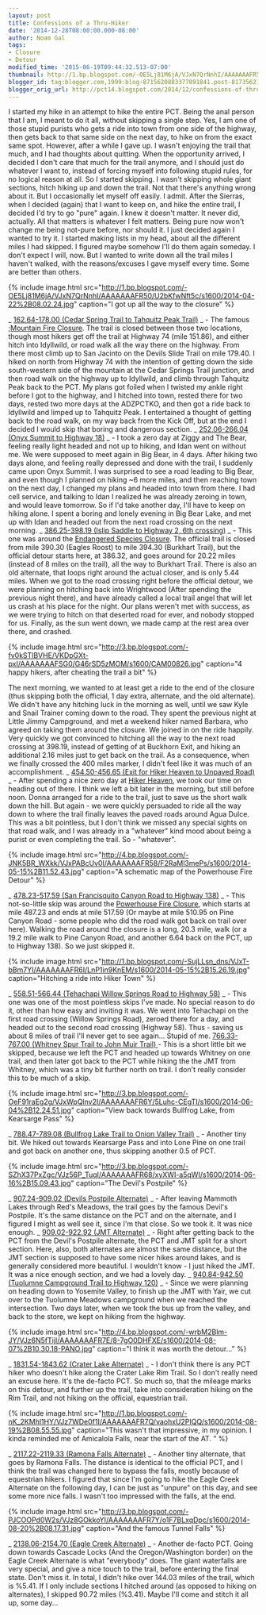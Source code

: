 ```yaml
---
layout: post
title: Confessions of a Thru-Hiker
date: '2014-12-28T08:00:00.000-08:00'
author: Noam Gal
tags:
- Closure
- Detour
modified_time: '2015-06-19T09:44:32.513-07:00'
thumbnail: http://1.bp.blogspot.com/-OE5Lj81M6jA/VJxN7QrNnhI/AAAAAAAFR50/U2bKfwNft5c/s72-c/2014-04-22%2B08.02.24.jpg
blogger_id: tag:blogger.com,1999:blog-8715620883377891841.post-8173562138079114821
blogger_orig_url: http://pct14.blogspot.com/2014/12/confessions-of-thru-hiker.html
---
```


I started my hike in an attempt to hike the entire PCT. Being the anal person that I am, I meant to do it all,
 without skipping a single step. Yes, I am one of those stupid purists who gets a ride into town from one side of the
 highway, then gets back to that same side on the next day, to hike on from the exact same spot.
However, after a
 while I gave up. I wasn't enjoying the trail that much, and I had thoughts about quitting. When the opportunity
 arrived, I decided I don't care that much for the trail anymore, and I should just do whatever I want to, instead of
 forcing myself into following stupid rules, for no logical reason at all. So I started skipping.
I wasn't
 skipping whole giant sections, hitch hiking up and down the trail. Not that there's anything wrong about it. But I
 occasionally let myself off easily. I admit.
After the Sierras, when I decided (again) that I want to keep on,
 and hike the entire trail, I decided I'd try to go "pure" again. I knew it doesn't matter. It never did, actually.
 All that matters is whatever I felt matters. Being pure now won't change me being not-pure before, nor should it. I
 just decided again I wanted to try it.
I started making lists in my head, about all the different miles I had
 skipped. I figured maybe somehow I'll do them again someday. I don't expect I will, now. But I wanted to write down
 all the trail miles I haven't walked, with the reasons/excuses I gave myself every time. Some are better than
 others.


{% include image.html src="http://1.bp.blogspot.com/-OE5Lj81M6jA/VJxN7QrNnhI/AAAAAAAFR50/U2bKfwNft5c/s1600/2014-04-22%2B08.02.24.jpg" caption="I got up all the way to the closure" %}

 _ [162.64-178.00
 (Cedar Spring Trail to Tahquitz Peak Trail)](http://pct14.blogspot.com/2014/04/day-11-campsite-161-to-idyllwild.html) _ - The famous ;[Mountain
 Fire Closure](http://www.pcta.org/discover-the-trail/trail-condition/pct-closed-on-mt-san-jacinto/). The trail is closed between those two locations, though most hikers get off the trail at
 Highway 74 (mile 151.86), and either hitch into Idyllwild, or road walk all the way there on the highway. From there
 most climb up to San Jacinto on the Devils Slide Trail on mile 179.40. I hiked on north from Highway 74 with the
 intention of getting down the side south-western side of the mountain at the Cedar Springs Trail junction, and then
 road walk on the highway up to Idyllwild, and climb through Tahquitz Peak back to the PCT. My plans got foiled when
 I twisted my ankle right before I got to the highway, and I hitched into town, rested there for two days, rested two
 more days at the ADZPCTKO, and then got a ride back to Idyllwild and limped up to Tahquitz Peak. I entertained a
 thought of getting back to the road walk, on my way back from the Kick Off, but at the end I decided I would skip
 that boring and dangerous section.
_ [252.06-266.04
 (Onyx Summit to Highway 18)](http://pct14.blogspot.com/2014/05/day-21-pct-mile-240-to-big-bear.html) _ - I took a zero day at Ziggy and The Bear, feeling really light headed and
 not up to hiking, and Idan went on without me. We were supposed to meet again in Big Bear, in 4 days. After hiking
 two days alone, and feeling really depressed and done with the trail, I suddenly came upon Onyx Summit. I was
 surprised to see a road leading to Big Bear, and even though I planned on hiking ~6 more miles, and then reaching
 town on the next day, I changed my plans and headed into town from there. I had cell service, and talking to Idan I
 realized he was already zeroing in town, and would leave tomorrow. So if I'd take another day, I'll have to keep on
 hiking alone. I spent a boring and lonely evening in Big Bear Lake, and met up with Idan and headed out from the
 next road crossing on the next morning.
_ [386.25-398.19
 (Islip Saddle to Highway 2, 6th crossing)](http://pct14.blogspot.com/2014/05/day-29-pct-mile-284-to-fire-station-at.html) _ - This one was around the [Endangered Species Closure](http://www.pcta.org/discover-the-trail/trail-condition/angeles-nf-endangered-species-closure/). The official trail is closed from mile 390.30 (Eagles Roost)
 to mile 394.30 (Burkhart Trail), but the official detour starts here, at 386.32, and goes around for 20.22 miles
 (instead of 8 miles on the trail), all the way to Burkhart Trail. There is also an old alternate, that loops right
 around the actual closer, and is only 5.44 miles.
When we got to the road crossing right before the official
 detour, we were planning on hitching back into Wrightwood (After spending the previous night there), and have
 already called a local trail angel that will let us crash at his place for the night. Our plans weren't met with
 success, as we were trying to hitch on that deserted road for ever, and nobody stopped for us. Finally, as the sun
 went down, we made camp at the rest area over there, and crashed.


{% include image.html src="http://3.bp.blogspot.com/-fv0kSTlBVHE/VKDpGXt-pxI/AAAAAAAFSG0/G46rSD5zMOM/s1600/CAM00826.jpg" caption="4 happy hikers, after cheating the trail a bit" %}

 The next morning, we wanted to at least get a ride to the end of the closure (thus skipping both the official, 1 day
 extra, alternate, and the old alternate). We didn't have any hitching luck in the morning as well, until we saw Kyle
 and Snail Trainer coming down to the road. They spent the previous night at Little Jimmy Campground, and met a
 weekend hiker named Barbara, who agreed on taking them around the closure. We joined in on the ride happily. Very
 quickly we got convinced to hitching all the way to the next road crossing at 398.19, instead of getting of at
 Buckhorn Exit, and hiking an additional 2.16 miles just to get back on the trail. As a consequence, when we finally
 crossed the 400 miles marker, I didn't feel like it was much of an accomplishment.
_ [454.50-456.65
 (Exit for Hiker Heaven to Unpaved Road)](http://pct14.blogspot.com/2014/05/day-33-hiker-heaven-to-oasis-cache.html) _ - After spending a nice zero day at [Hiker Heaven](http://www.hikerheaven.com/), we took our time on heading out of
 there. I think we left a bit later in the morning, but still before noon. Donna arranged for a ride to the trail,
 just to save us the short walk down the hill. But again - we were quickly persuaded to ride all the way down to
 where the trail finally leaves the paved roads around Agua Dulce. This was a bit pointless, but I don't think we
 missed any special sights on that road walk, and I was already in a "whatever" kind mood about being a purist or
 even completing the trail. So - "whatever".


{% include image.html src="http://4.bp.blogspot.com/-JNK5BR_WXkk/VJxPABcUv0I/AAAAAAAFR58/F2RaMl3mePs/s1600/2014-05-15%2B11.52.43.jpg" caption="A schematic map of the Powerhouse Fire Detour" %}

 _ [478.23-517.59
 (San Francisquito Canyon Road to Highway 138)](http://pct14.blogspot.com/2014/05/day-34-oasis-cache-to-middle-of-mojave.html) _ - This not-so-little skip was around the [Powerhouse
 Fire Closure](http://www.pcta.org/discover-the-trail/trail-condition/powerhouse-fire-closure/), which starts at mile 487.23 and ends at mile 517.59 (Or maybe at mile 510.95 on Pine Canyon
 Road - some people who did the road walk got back on trail over here). Walking the road around the closure is a
 long, 20.3 mile, walk (or a 19.2 mile walk to Pine Canyon Road, and another 6.64 back on the PCT, up to Highway
 138). So we just skipped it.


{% include image.html src="http://1.bp.blogspot.com/-SujLLsn_dns/VJxT-bBm7YI/AAAAAAAFR6I/LnP1in9KnEM/s1600/2014-05-15%2B15.26.19.jpg" caption="Hitching a ride into Hiker Town" %}

 _ [558.51-566.44
 (Tehachapi Willow Springs Road to Highway 58)](http://pct14.blogspot.com/2014/05/day-38-tehachapi-to-golden-oaks-spring.html) _ - This one was one of the most pointless skips I've made.
 No special reason to do it, other than how easy and inviting it was. We went into Tehachapi on the first road
 crossing (Willow Springs Road), zeroed there for a day, and headed out to the second road crossing (Highway 58).
 Thus - saving us about 8 miles of trail I'll never get to see again... Stupid of me.
[
 766.33-767.00 (Whitney Spur Trail to John Muir Trail) ](http://pct14.blogspot.com/2014/06/day-53-crabtree-meadows-to-campsite-at.html) - This is a short little bit we skipped, because we
 left the PCT and headed up towards Whitney on one trail, and then later got back to the PCT while hiking the the JMT
 from Whitney, which was a tiny bit further north on trail. I don't really consider this to be much of a skip.


{% include image.html src="http://3.bp.blogspot.com/-OeF91raEg2g/VJxWpQlnv2I/AAAAAAAFR6Y/5Luhc-CEgTI/s1600/2014-06-04%2B12.24.51.jpg" caption="View back towards Bullfrog Lake, from Kearsarge Pass" %}

 _ [788.47-789.08
 (Bullfrog Lake Trail to Onion Valley Trail)](http://pct14.blogspot.com/2014/06/day-56-lone-pine-to-cs790.html) _ - Another tiny bit. We hiked out towards Kearsarge Pass and
 into Lone Pine on one trail and got back on another one, thus skipping another 0.5 of PCT.


{% include image.html src="http://3.bp.blogspot.com/-SZhX37PxZgc/VJz56P_TuqI/AAAAAAAFR68/xyXWI-a5qWI/s1600/2014-06-16%2B15.09.43.jpg" caption="The Devil's Postpile" %}

 _ [907.24-909.02 (Devils
 Postpile Alternate)](http://pct14.blogspot.com/2014/06/day-66-mammoth-lakes-to-gladys-lake.html) _ - After leaving Mammoth Lakes through Red's Meadows, the trail goes by the famous
 Devil's Postpile. It's the same distance on the PCT and on the alternate, and I figured I might as well see it,
 since I'm that close. So we took it. It was nice enough.
_ [909.02-922.92 (JMT
 Alternate)](http://pct14.blogspot.com/2014/06/day-66-mammoth-lakes-to-gladys-lake.html) _ - Right after getting back to the PCT from the Devil's Postpile alternate, the PCT and JMT
 split for a short section. Here, also, both alternates are almost the same distance, but the JMT section is supposed
 to have some nicer hikes around lakes, and is generally considered more beautiful. I wouldn't know - I just hiked
 the JMT. It was a nice enough section, and we had a lovely day.
_ [940.84-942.50 (Tuolumne
 Campground Trail to Highway 120)](http://pct14.blogspot.com/2014/06/day-71-curry-village-to-mccabe-creek.html) _ - Since we were planning on heading down to Yosemite Valley, to finish
 up the JMT with Yair, we cut over to the Tuolumne Meadows campground when we reached the intersection. Two days
 later, when we took the bus up from the valley, and back to the store, we kept on hiking from the highway.


{% include image.html src="http://4.bp.blogspot.com/-wrbM2Blm-JY/VJz6N5fTijI/AAAAAAAFR7E/8-7gO0DHFXE/s1600/2014-08-07%2B10.30.18-PANO.jpg" caption="I think it was worth the detour..." %}

 _ [1831.54-1843.62
 (Crater Lake Alternate)](http://pct14.blogspot.com/2014/08/day-118-mazama-village-to-thielsen-creek.html) _ - I don't think there is any PCT hiker who doesn't hike along the Crater Lake
 Rim Trail. So I don't really need an excuse here. It's the de-facto PCT. So much so, that the mileage marks on this
 detour, and further up the trail, take into consideration hiking on the Rim Trail, and not hiking on the official,
 equestrian trail.


{% include image.html src="http://1.bp.blogspot.com/-nK_2KMhl1HY/VJz7WDe0f1I/AAAAAAAFR7Q/vaohxU2PIQQ/s1600/2014-08-19%2B08.55.55.jpg" caption="This wasn't that impressive, in my opinion. I kinda reminded me of Amicalola Falls,
 near the start of the AT.
 " %}

 _ [2117.22-2119.33 (Ramona
 Falls Alternate)](http://pct14.blogspot.com/2014/08/day-130-sandy-river-to-indian-spring.html) _ - Another tiny alternate, that goes by Ramona Falls. The distance is identical to the
 official PCT, and I think the trail was changed here to bypass the falls, mostly because of equestrian hikers. I
 figured that since I'm going to hike the Eagle Creek Alternate on the following day, I can be just as "unpure" on
 this day, and see some more nice falls. I wasn't too impressed with the falls, at the end.


{% include image.html src="http://3.bp.blogspot.com/-PJCOOPd0W2s/VJz8GOkkoYI/AAAAAAAFR7Y/o1F7BLxqDpc/s1600/2014-08-20%2B08.17.31.jpg" caption="And the famous Tunnel Falls" %}

 _ [2138.06-2154.70 (Eagle
 Creek Alternate)](http://pct14.blogspot.com/2014/08/day-131-indian-spring-campground-to.html) _ - Another de-facto PCT. Going down towards Cascade Locks (And the Oregon/Washington
 border) on the Eagle Creek Alternate is what "everybody" does. The giant waterfalls are very special, and give a
 nice touch to the trail, before entering the final state. Don't miss it.
In total, I didn't hike over 144.03
 miles of the trail, which is %5.41. If I only include sections I hitched around (as opposed to hiking on
 alternates), I skipped 90.72 miles (%3.41). Maybe I'll come and stitch it all up, some day...
